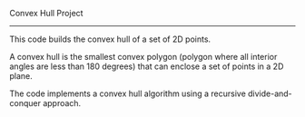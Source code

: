 Convex Hull Project

--------------------------------------------------------------------------------------------------------------------------------------------------------------------------

This code builds the convex hull of a set of 2D points.

A convex hull is the smallest convex polygon (polygon where all interior angles are less than 180 degrees) that can enclose a set of points in a 2D plane.

The code implements a convex hull algorithm using a recursive divide-and-conquer approach.
